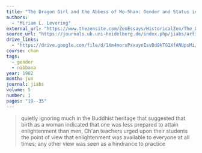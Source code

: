 ```yaml
---
title: "The Dragon Girl and the Abbess of Mo-Shan: Gender and Status in the Ch’an Buddhist Tradition"
authors:
  - "Miriam L. Levering"
external_url: "https://www.thezensite.com/ZenEssays/HistoricalZen/The_Dragon-Girl-and-the-Abbess-of-Mo-Shan.pdf"
source_url: "https://journals.ub.uni-heidelberg.de/index.php/jiabs/article/view/8561/2468"
drive_links:
  - "https://drive.google.com/file/d/1Xm4morxPxxuynIsvBd9kTG1XfANUpsMi/view?usp=drivesdk"
course: chan
tags:
  - gender
  - nibbana
year: 1982
month: jun
journal: jiabs
volume: 5
number: 1
pages: "19--35"
---
```


> quietly  ignoring  much  in  the  Buddhist  heritage  that  suggested  that  birth  as  a  woman  indicated  that  one  was  less  prepared  to  attain  enlightenment  than  men, Ch'an  teachers  urged  upon  their  students  the  point  of  view  that  enlightenment was  available  to  everyone  at  all  times;  any  other  view  was  seen  as  a  hindrance  to  practice

